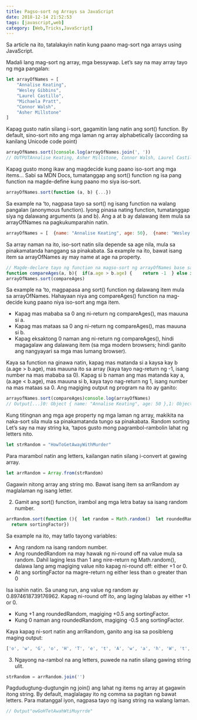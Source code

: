 ```yaml
---
title: Pagso-sort ng Arrays sa JavaScript
date: 2018-12-14 21:52:53
tags: [javascript,web]
category: [Web,Tricks,JavaScript]
---
```


Sa article na ito, tatalakayin natin kung paano mag-sort nga arrays using JavaScript.

<!--more-->

Madali lang mag-sort ng array, mga bessywap. Let’s say na may array tayo ng mga pangalan:

```javascript
let arrayOfNames = [
    "Annalise Keating",
    "Wesley Gibbins",
    "Laurel Castillo",
    "Michaela Pratt",
    "Connor Walsh",
    "Asher Millstone"
]
```

Kapag gusto natin silang i-sort, gagamitin lang natin ang sort() function. By default, sino-sort nito ang mga laman ng array alphabetically (according sa kanilang Unicode code point)

```javascript
arrayOfNames.sort()console.log(arrayOfNames.join(', '))
// OUTPUTAnnalise Keating, Asher Millstone, Connor Walsh, Laurel Castillo, Michaela Pratt, Wesley Gibbins
```

Kapag gusto mong ikaw ang magdecide kung paano iso-sort ang mga items...
Sabi sa MDN Docs, tumatanggap ang sort() function ng isa pang function na magde-define kung paano mo siya iso-sort.

```javascript
arrayOfNames.sort(function (a, b) {...})
```
Sa example na ‘to, nagpasa tayo sa sort() ng isang function na walang pangalan (anonymous function). Iyong pinasa nating function, tumatanggap siya ng dalawang arguments (a and b). Ang a at b ay dalawang item mula sa arrayOfNames na pagkukumparahin natin.

```javascript
arrayOfNames = [  {name: "Annalise Keating", age: 50},  {name: "Wesley Gibbins", age: 25},  {name: "Connor Walsh", age: 23},  {name: "Laurel Castillo", age: 26},  {name: "Asher Millstone", age: 24},  {name: "Michaela Pratt", age: 27}]
```

Sa array naman na ito, iso-sort natin sila depende sa age nila, mula sa pinakamatanda hanggang sa pinakabata. Sa example na ito, bawat isang item sa arrayOfNames ay may name at age na property.

```javascript
// Magde-declare tayo ng function na magso-sort ng arrayOfNames base sa age
function compareAges(a, b){  if(a.age > b.age) {    return -1  } else if(a.age < b.age){    return 1  } else {    return 0  }  }
arrayOfNames.sort(compareAges)
```

Sa example na ‘to, magpapasa ang sort() function ng dalawang item mula sa arrayOfNames. Hahayaan niya ang compareAges() function na mag-decide kung paano niya iso-sort ang mga item.


- Kapag mas mababa sa 0 ang ni-return ng compareAges(), mas mauuna si a.
- Kapag mas mataas sa 0 ang ni-return ng compareAges(), mas mauuna si b.
- Kapag eksaktong 0 naman ang ni-return ng compareAges(), hindi magagalaw ang dalawang item (sa mga modern browsers; hindi ganito ang nangyayari sa mga mas lumang browser).

Kaya sa function na ginawa natin, kapag mas matanda si a kaysa kay b (a.age > b.age), mas mauuna ito sa array (kaya tayo nag-return ng -1, isang number na mas mababa sa 0). Kapag si b naman ang mas matanda kay a, (a.age < b.age), mas mauuna si b, kaya tayo nag-return ng 1, isang number na mas mataas sa 0.
Ang magiging output ng program na ito ay ganito:

```javascript
arrayofNames.sort(compareAges)console.log(arrayOfNames)
// Output[...]0: Object { name: "Annalise Keating", age: 50 },1: Object { name: "Michaela Pratt", age: 27 },2: Object { name: "Laurel Castillo", age: 26 },3: Object { name: "Wesley Gibbins", age: 25},4: Object { name: "Asher Millstone", age: 24},5: Object { name: "Connor Walsh", age: 23}
```

Kung titingnan ang mga age property ng mga laman ng array, makikita na naka-sort sila mula sa pinakamatanda tungo sa pinakabata.
Random sorting
Let’s say na may string ka, ‘tapos gusto mong pagrambol-rambolin lahat ng letters nito.

```javascript
let strRandom = "HowToGetAwayWithMurder"
```

Para marambol natin ang letters, kailangan natin silang i-convert at gawing array.

```javascript
let arrRandom = Array.from(strRandom)
```

Gagawin nitong array ang string mo. Bawat isang item sa arrRandom ay maglalaman ng isang letter.

2. Gamit ang sort() function, irambol ang mga letra batay sa isang random number.

```javascript
arrRandom.sort(function (){  let random = Math.random()  let roundedRandom = Math.round(random)  let sortingFactor = roundedRandom - 0.5
  return sortingFactor})
```

Sa example na ito, may tatlo tayong variables:

- Ang random na isang random number.
- Ang roundedRandom na may hawak ng ni-round off na value mula sa random. Dahil laging less than 1 ang nire-return ng Math.random(), dalawa lang amg magiging value nito kapag ni-round off: either +1 or 0.
- At ang sortingFactor na magre-return ng either less than o greater than 0

Isa isahin natin. Sa unang run, ang value ng random ay 0.8974618739176962. Kapag ni-round off ito, ang laging lalabas ay either +1 or 0.

- Kung +1 ang roundedRandom, magiging +0.5 ang sortingFactor.
- Kung 0 naman ang roundedRandom, magiging -0.5 ang sortingFactor.

Kaya kapag ni-sort natin ang arrRandom, ganito ang isa sa posibleng maging output:

```javascript
['o', 'w', 'G', 'o', 'H', 'T', 'e', 't', 'A', 'w', 'a', 'h', 'W', 't', 'i', 'M', 'u', 'y', 'r', 'r', 'd', 'e']
```

3. Ngayong na-rambol na ang letters, puwede na natin silang gawing string ulit.

```javascript
strRandom = arrRandom.join('')
```

Pagdudugtung-dugtungin ng join() ang lahat ng items ng array at gagawin itong string. By default, maglalagay ito ng comma sa pagitan ng bawat letters. Para matanggal iyon, nagpasa tayo ng isang string na walang laman. 

```javascript
// Output"owGoHTetAwahWtiMuyrrde"
```